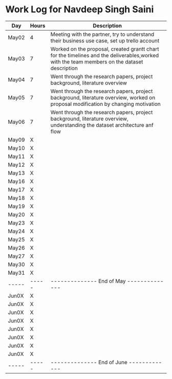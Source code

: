 # Work Log for Navdeep Singh Saini

| Day   | Hours | Description                              |
|-------|-------|------------------------------------------|
| May02 | 4     | Meeting with the partner, try to understand their business use case, set up trello account |
| May03 | 7    |  Worked on the proposal, created grantt chart for the timelines and the deliverables,worked with the team members on the dataset description|
| May04 | 7     |  Went through the research papers, project background, literature overview                                        |
| May05 | 7     |  Went through the research papers, project background, literature overview, worked on proposal modification by changing motivation |
| May06 | 7     |  Went through the research papers, project background, literature overview, understanding the dataset architecture anf flow |
| May09 | X     |                                          |
| May10 | X     |                                          |
| May11 | X     |                                          |
| May12 | X     |                                          |
| May13 | X     |                                          |
| May16 | X     |                                          |
| May17 | X     |                                          |
| May18 | X     |                                          |
| May19 | X     |                                          |
| May20 | X     |                                          |
| May23 | X     |                                          |
| May24 | X     |                                          |
| May25 | X     |                                          |
| May26 | X     |                                          |
| May27 | X     |                                          |
| May30 | X     |                                          |
| May31 | X     |                                          |
| ----- | ----- | -------------- End of May -------------- |
| Jun0X | X     |                                          |
| Jun0X | X     |                                          |
| Jun0X | X     |                                          |
| Jun0X | X     |                                          |
| Jun0X | X     |                                          |
| Jun0X | X     |                                          |
| Jun0X | X     |                                          |
| Jun0X | X     |                                          |
| ----- | ----- | -------------- End of June ------------- |

